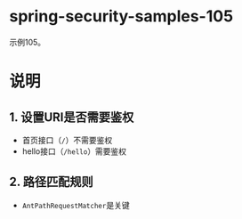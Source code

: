 # spring-security-samples-105
示例105。

# 说明
## 1. 设置URI是否需要鉴权
  - 首页接口（`/`）不需要鉴权
  - hello接口（`/hello`）需要鉴权


## 2. 路径匹配规则
  - `AntPathRequestMatcher`是关键